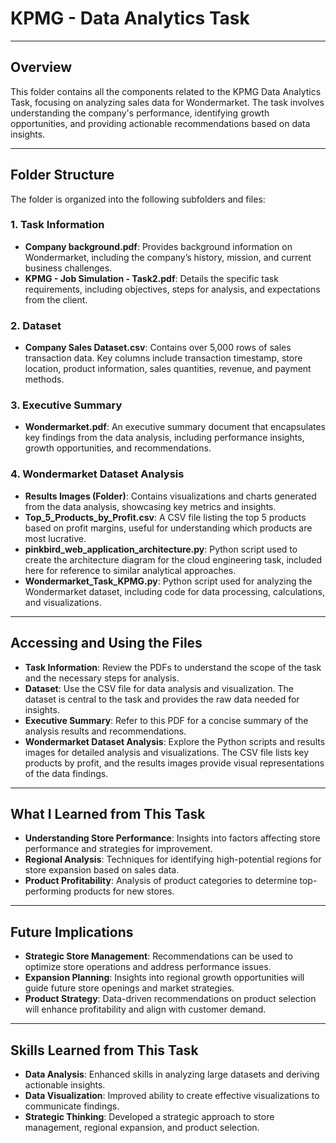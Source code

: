 # KPMG - Data Analytics Task

---

## Overview

This folder contains all the components related to the KPMG Data Analytics Task, focusing on analyzing sales data for Wondermarket. The task involves understanding the company's performance, identifying growth opportunities, and providing actionable recommendations based on data insights.

---

## Folder Structure

The folder is organized into the following subfolders and files:

### 1. **Task Information**

- **Company background.pdf**: Provides background information on Wondermarket, including the company’s history, mission, and current business challenges.
- **KPMG - Job Simulation - Task2.pdf**: Details the specific task requirements, including objectives, steps for analysis, and expectations from the client.

### 2. **Dataset**

- **Company Sales Dataset.csv**: Contains over 5,000 rows of sales transaction data. Key columns include transaction timestamp, store location, product information, sales quantities, revenue, and payment methods.

### 3. **Executive Summary**

- **Wondermarket.pdf**: An executive summary document that encapsulates key findings from the data analysis, including performance insights, growth opportunities, and recommendations.

### 4. **Wondermarket Dataset Analysis**

- **Results Images (Folder)**: Contains visualizations and charts generated from the data analysis, showcasing key metrics and insights.
- **Top_5_Products_by_Profit.csv**: A CSV file listing the top 5 products based on profit margins, useful for understanding which products are most lucrative.
- **pinkbird_web_application_architecture.py**: Python script used to create the architecture diagram for the cloud engineering task, included here for reference to similar analytical approaches.
- **Wondermarket_Task_KPMG.py**: Python script used for analyzing the Wondermarket dataset, including code for data processing, calculations, and visualizations.

---

## Accessing and Using the Files

- **Task Information**: Review the PDFs to understand the scope of the task and the necessary steps for analysis.
- **Dataset**: Use the CSV file for data analysis and visualization. The dataset is central to the task and provides the raw data needed for insights.
- **Executive Summary**: Refer to this PDF for a concise summary of the analysis results and recommendations.
- **Wondermarket Dataset Analysis**: Explore the Python scripts and results images for detailed analysis and visualizations. The CSV file lists key products by profit, and the results images provide visual representations of the data findings.

---

## What I Learned from This Task

- **Understanding Store Performance**: Insights into factors affecting store performance and strategies for improvement.
- **Regional Analysis**: Techniques for identifying high-potential regions for store expansion based on sales data.
- **Product Profitability**: Analysis of product categories to determine top-performing products for new stores.

---

## Future Implications

- **Strategic Store Management**: Recommendations can be used to optimize store operations and address performance issues.
- **Expansion Planning**: Insights into regional growth opportunities will guide future store openings and market strategies.
- **Product Strategy**: Data-driven recommendations on product selection will enhance profitability and align with customer demand.

---

## Skills Learned from This Task

- **Data Analysis**: Enhanced skills in analyzing large datasets and deriving actionable insights.
- **Data Visualization**: Improved ability to create effective visualizations to communicate findings.
- **Strategic Thinking**: Developed a strategic approach to store management, regional expansion, and product selection.
